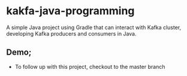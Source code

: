# kakfa-java-programming
A simple Java project using Gradle that can interact with Kafka cluster, developing Kafka producers and consumers in Java.

## Demo;
- To follow up with this project, checkout to the master branch
